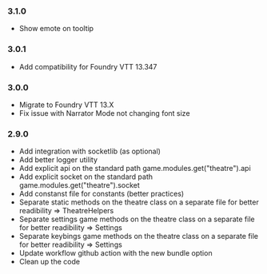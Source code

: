 ### 3.1.0
- Show emote on tooltip

### 3.0.1
- Add compatibility for Foundry VTT 13.347

### 3.0.0
- Migrate to Foundry VTT 13.X
- Fix issue with Narrator Mode not changing font size


### 2.9.0

- Add integration with socketlib (as optional)
- Add better logger utility
- Add explicit api on the standard path game.modules.get("theatre").api
- Add explicit socket on the standard path game.modules.get("theatre").socket
- Add constanst file for constants (better practices)
- Separate static methods on the theatre class on a separate file for better readibility => TheatreHelpers
- Separate settings game methods on the theatre class on a separate file for better readibility => Settings
- Separate keybings game methods on the theatre class on a separate file for better readibility => Settings
- Update workflow github action with the new bundle option
- Clean up the code